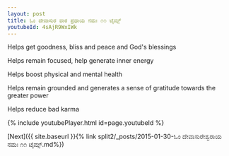 ```yaml
---
layout: post
title: ಓಂ ದೇವಾಸುರ ವಾರ ಪ್ರಧಾಯ ನಮಃ ೧೧ ಟೈಮ್ಸ್
youtubeId: 4sAjR9WxIWk
---
```

 
 
Helps get goodness, bliss and peace and God's blessings
 
Helps remain focused, help generate inner energy 
 
Helps boost physical and mental health 
 
Helps remain grounded and generates a sense of gratitude towards the greater power 
 
Helps reduce bad karma
 
 
 
 


{% include youtubePlayer.html id=page.youtubeId %}
 
[Next]({{ site.baseurl }}{% link  split2/_posts/2015-01-30-ಓಂ ದೇವಾಸುರೇಶ್ವರಾಯ ನಮಃ ೧೧ ಟೈಮ್ಸ್.md%})
 
